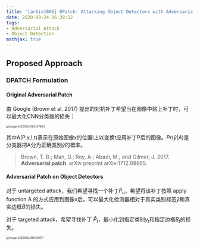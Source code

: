 ```yaml
---
title: '[arXiv1806] DPatch: Attacking Object Detectors with Adversarial Patches'
date: 2020-08-24 16:39:12
tags:
- Adversarial Attack
- Object Detection
mathjax: true
---
```


## Proposed Approach

### DPATCH Formulation

#### Original Adversarial Patch

由 Google (Brown et al. 2017) 提出的对抗补丁希望当在图像中贴上补丁时，可以最大化CNN分类器的损失：

<img src="https://i.loli.net/2020/08/24/oimJAGzfpNUTqy4.png" alt="image-20200824164337943" style="zoom:50%;" />

其中A(P,x,l,t)表示在原始图像x的位置l上以变换t应用补丁P后的图像。$Pr(\hat y|A)$是分类器把A分为正确类别$\hat y$的概率。

> Brown, T. B.; Man, D.; Roy, A.; Abadi, M.; and Gilmer, J. 2017. **Adversarial patch**. arXiv preprint arXiv:1712.09665.

#### Adversarial Patch on Object Detectors

对于 untargeted attack，我们希望寻找一个补丁$\hat P_u$，希望将该补丁按照 apply function A 的方式应用到图像x后，可以最大化检测器相对于真实类别标签$\hat y$和真实边框$\hat B$的损失。

对于 targeted attack，希望寻找补丁 $\hat P_t$，最小化到指定类别$y_t$和指定边框$B_t$的损失。

<img src="https://i.loli.net/2020/08/24/fVh2q1SXnCca56w.png" alt="image-20200824165301671" style="zoom:50%;" />